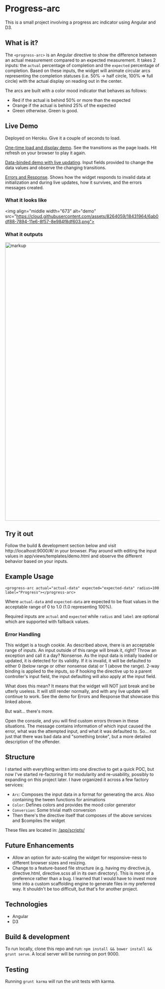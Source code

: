 # Progress-arc
This is a small project involving a progress arc indicator using Angular and D3.

## What is it?
The `<progress-arc>` is an Angular directive to show the difference between an actual measurement compared to an expected measurement. It takes 2 inputs: the `actual` percentage of completion and the `expected` percentage of completion.  Based on these inputs, the widget will animate circular arcs representing the completion statuses (i.e. 50% -> half circle, 100% => full circle) with the actual display on reading out in the center.

The arcs are built with a color mood indicator that behaves as follows:
- Red if the actual is behind 50% or more than the expected
- Orange if the actual is behind 25% of the expected
- Green otherwise.  Green is good.

## Live Demo
Deployed on Heroku. Give it a couple of seconds to load.

[One-time load and display demo](https://enigmatic-bayou-18973.herokuapp.com/#/demo).  See the transitions as the page loads. Hit refresh on your browser to play it again.

[Data-binded demo with live updating](https://enigmatic-bayou-18973.herokuapp.com/#/demo-input).  Input fields provided to change the data values and observe the changing transitions.

[Errors and Response](https://enigmatic-bayou-18973.herokuapp.com/#/demo-errors).  Shows how the widget responds to invalid data at initialization and during live updates, how it survives, and the errors messages created.

### What it looks like
<img align="middle width="673" alt="demo" src="https://cloud.githubusercontent.com/assets/8264059/18431964/6ab0df88-7894-11e6-8f57-8e984f8df603.png">

### What it outputs
<img width="904" alt="markup" src="https://cloud.githubusercontent.com/assets/8264059/18432430/c686edfa-7896-11e6-8ff9-d2c8310c055e.png">

## Try it out
Follow the build & development section below and visit http://localhost:9000/#/ in your browser.
Play around with editing the input values in app/views/templates/demo.html and observe the different behavior based on your inputs.

## Example Usage
`<progress-arc actual="actual-data" expected="expected-data" radius=100 label="Progress"></progress-arc>`

Where `actual-data` and `expected-data` are expected to be float values in the acceptable range of 0 to 1.0 (1.0 representing 100%).

Required inputs are `actual` and `expected` while `radius` and `label` are optional which are supported with fallback values.

### Error Handling
This widget is a tough cookie. As described above, there is an acceptable range of inputs.  An input outside of this range will break it, right?  Throw an exception and call it a day?  Nonsense.  As the input data is intially loaded or updated, it is detected for its validity. If it is invalid, it will be defaulted to either 0 (below range or other nonsense data) or 1 (above the range). 2-way binding is applied to the inputs, so if hooking the directive up to a parent controller's input field, the input defaulting will also apply at the input field.

What does this mean?  It means that the widget will NOT just break and be utterly useless.  It will still render normally, and with any live update will continue to work.  See the demo for Errors and Response that showcase this linked above.

But wait... there's more.

Open the console, and you will find custom errors thrown in these situations.  The message contains information of which input caused the error, what was the attempted input, and what it was defaulted to. So... not just that there was bad data and "something broke", but a more detailed description of the offender.

## Structure
I started with everything written into one directive to get a quick POC, but now I've started re-factoring it for modularity and re-usability, possibly to expanding on this project later.  I have organized it across a few factory services:
- `Arc`: Composes the input data in a format for generating the arcs. Also containing the tween functions for animations
- `Color`: Defines colors and provides the mood color generator
- `Conversion`: Some trivial math conversion
- Then there's the directive itself that composes of the above services and $compiles the widget

These files are located in: [/app/scripts/](https://github.com/alfredcalayag/progress-arc/tree/master/app/scripts)

## Future Enhancements
- Allow an option for auto-scaling the widget for responsive-ness to different browser sizes and resizing.
- Change to a feature-based file structure (e.g. having my directive.js, directive.html, directive.scss all in its own directory).  This is more of a preference rather than a bug.  I learned that I would have to invest more time into a custom scaffolding engine to generate files in my preferred way.  It shouldn't be too difficult, but that's for another project.

## Technologies
- Angular
- D3

## Build & development
To run locally, clone this repo and run: `npm install && bower install && grunt serve`.  A local server will be running on port 9000.

## Testing
Running `grunt karma` will run the unit tests with karma.

